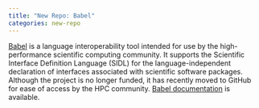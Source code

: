 ```yaml
---
title: "New Repo: Babel"
categories: new-repo
---
```


[Babel](https://github.com/LLNL/Babel) is a language interoperability tool intended for use by the high-performance scientific computing community. It supports the Scientific Interface Definition Language (SIDL) for the language-independent declaration of interfaces associated with scientific software packages. Although the project is no longer funded, it has recently moved to GitHub for ease of access by the HPC community. [Babel documentation](https://software.llnl.gov/Babel/#page=home) is available.
